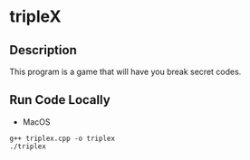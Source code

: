 # tripleX

## Description

This program is a game that will have you break secret codes.

## Run Code Locally

* MacOS
```
g++ triplex.cpp -o triplex
./triplex
```